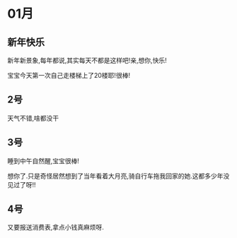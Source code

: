 # 01月
## 新年快乐
新年新景象,每年都说,其实每天不都是这样吧!亲,想你,快乐!

宝宝今天第一次自己走楼梯上了20楼耶!很棒!

## 2号
天气不错,啥都没干

## 3号
睡到中午自然醒,宝宝很棒!

想你了.只是奇怪居然想到了当年看着大月亮,骑自行车拖我回家的她.这都多少年没见过了呀!!

## 4号
又要报送消费表,拿点小钱真麻烦呀.